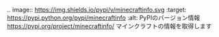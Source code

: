 .. image:: https://img.shields.io/pypi/v/minecraftinfo.svg
   :target: https://pypi.python.org/pypi/minecraftinfo
   :alt: PyPIのバージョン情報
https://pypi.org/project/minecraftinfo/
マインクラフトの情報を取得します
